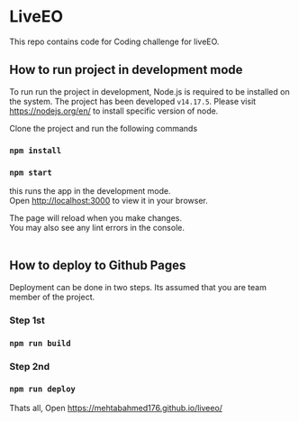 # LiveEO 
This repo contains code for Coding challenge for liveEO.
<br />
## How to run project in development mode
To run run the project in development, Node.js is required to be installed on the system.
The project has been developed `v14.17.5`. 
Please visit https://nodejs.org/en/ to install specific version of node.

Clone the project and run the following commands

### `npm install`
### `npm start`

this runs the app in the development mode.\
Open [http://localhost:3000](http://localhost:3000) to view it in your browser.

The page will reload when you make changes.\
You may also see any lint errors in the console.\
<br />

## How to deploy to Github Pages
Deployment can be done in two steps. Its assumed that you are team member of the project.

### Step 1st
### `npm run build`

### Step 2nd
### `npm run deploy`

Thats all,
Open https://mehtabahmed176.github.io/liveeo/